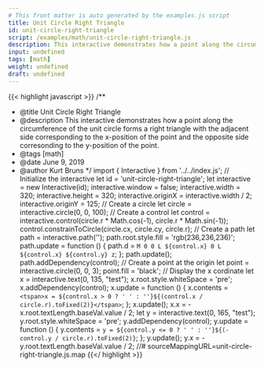 ```yaml
---
# This front matter is auto generated by the examples.js script
title: Unit Circle Right Triangle
id: unit-circle-right-triangle
script: /examples/math/unit-circle-right-triangle.js
description: This interactive demonstrates how a point along the circumference of the unit circle forms a right triangle with the adjacent side corresponding to the x-position of the point and the opposite side corresonding to the y-position of the point.
input: undefined
tags: [math]
weight: undefined
draft: undefined
---
```


{{< highlight javascript >}}
/**
* @title Unit Circle Right Triangle
* @description This interactive demonstrates how a point along the circumference of the unit circle forms a right triangle with the adjacent side corresponding to the x-position of the point and the opposite side corresonding to the y-position of the point.
* @tags [math]
* @date June 9, 2019
* @author Kurt Bruns
*/
import { Interactive } from '../../index.js';
// Initialize the interactive
let id = 'unit-circle-right-triangle';
let interactive = new Interactive(id);
interactive.window = false;
interactive.width = 320;
interactive.height = 320;
interactive.originX = interactive.width / 2;
interactive.originY = 125;
// Create a circle
let circle = interactive.circle(0, 0, 100);
// Create a control
let control = interactive.control(circle.r * Math.cos(-1), circle.r * Math.sin(-1));
control.constrainToCircle(circle.cx, circle.cy, circle.r);
// Create a path
let path = interactive.path('');
path.root.style.fill = 'rgb(236,236,236)';
path.update = function () {
    path.d = `M 0 0
            L ${control.x} 0
            L ${control.x} ${control.y}
            z`;
};
path.update();
path.addDependency(control);
// Create a point at the origin
let point = interactive.circle(0, 0, 3);
point.fill = 'black';
// Display the x cordinate
let x = interactive.text(0, 135, "test");
x.root.style.whiteSpace = 'pre';
x.addDependency(control);
x.update = function () {
    x.contents = `<tspan>x = ${control.x > 0 ? ' ' : ''}${(control.x / circle.r).toFixed(2)}</tspan>`;
};
x.update();
x.x = -x.root.textLength.baseVal.value / 2;
let y = interactive.text(0, 165, "test");
y.root.style.whiteSpace = 'pre';
y.addDependency(control);
y.update = function () {
    y.contents = `y = ${control.y <= 0 ? ' ' : ''}${(-control.y / circle.r).toFixed(2)}`;
};
y.update();
y.x = -y.root.textLength.baseVal.value / 2;
//# sourceMappingURL=unit-circle-right-triangle.js.map
{{</ highlight >}}

